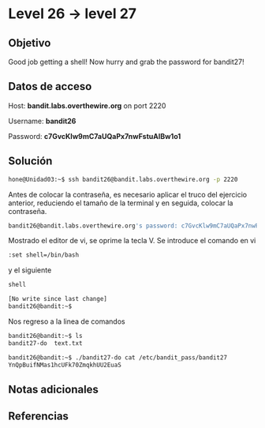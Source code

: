 # Level 26 -> level 27

## Objetivo

Good job getting a shell! Now hurry and grab the password for bandit27!

## Datos de acceso

Host: **bandit.labs.overthewire.org** on port 2220

Username: **bandit26**

Password: **c7GvcKlw9mC7aUQaPx7nwFstuAIBw1o1**

## Solución

```bash
hone@Unidad03:~$ ssh bandit26@bandit.labs.overthewire.org -p 2220
```

Antes de colocar la contraseña, es necesario aplicar el truco del ejercicio anterior, reduciendo el tamaño de la terminal y en seguida, colocar la contraseña.

```bash
bandit26@bandit.labs.overthewire.org's password: c7GvcKlw9mC7aUQaPx7nwFstuAIBw1o1
```

Mostrado el editor de vi, se oprime la tecla V.
Se introduce el comando en vi

```bash
:set shell=/bin/bash
```

y el siguiente

```bash
shell
```

```bash
[No write since last change]
bandit26@bandit:~$ 
```

Nos regreso a la linea de comandos

```bash
bandit26@bandit:~$ ls
bandit27-do  text.txt
```

```bash
bandit26@bandit:~$ ./bandit27-do cat /etc/bandit_pass/bandit27
YnQpBuifNMas1hcUFk70ZmqkhUU2EuaS
```

## Notas adicionales

## Referencias
